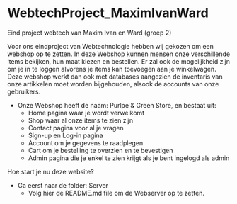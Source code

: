 # WebtechProject_MaximIvanWard
Eind project webtech van Maxim Ivan en Ward (groep 2)

Voor ons eindproject van Webtechnologie hebben wij gekozen om een webshop op te zetten. In deze Webshop kunnen mensen onze verschillende items bekijken, hun maat 
kiezen en bestellen. Er zal ook de mogelijkheid zijn om je in te loggen alvorens je items kan toevoegen aan je winkelwagen. Deze webshop werkt dan ook met databases 
aangezien de inventaris van onze artikkelen moet worden bijgehouden, alsook de accounts van onze gebruikers.

- Onze Webshop heeft de naam: Purlpe & Green Store, en bestaat uit:
  - Home pagina waar je wordt verwelkomt
  - Shop waar al onze items te zien zijn
  - Contact pagina voor al je vragen 
  - Sign-up en Log-in pagina
  - Account om je gegevens te raadplegen
  - Cart om je bestelling te overzien en te bevestigen
  - Admin pagina die je enkel te zien krijgt als je bent ingelogd als admin


Hoe start je nu deze website?

- Ga eerst naar de folder: Server
  - Volg hier de README.md file om de Webserver op te zetten.
